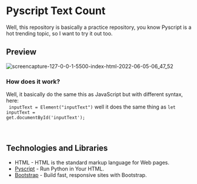 # Pyscript Text Count
Well, this repository is basically a practice repository, you know Pyscript is a hot trending topic, so I want to try it out too.
<br>

## Preview
![screencapture-127-0-0-1-5500-index-html-2022-06-05-06_47_52](https://user-images.githubusercontent.com/40969170/172029245-b7d04b85-f6a3-4dd2-8a25-2d3d66403d4a.png)

### How does it work?
Well, it basically do the same this as JavaScript but with different syntax, here:
<br>
<code>
inputText = Element("inputText")</code> well it does the same thing as <code>let inputText = get.documentById('inputText');</code><br>
<br><br>

## Technologies and Libraries
<ul>
  <li>HTML - HTML is the standard markup language for Web pages.</li>
  <li><a href="https://pyscript.net/">Pyscript</a> - Run Python in Your HTML.</li>
  <li><a href="https://getbootstrap.com/">Bootstrap</a> - Build fast, responsive sites with Bootstrap.</li>
</ul>
